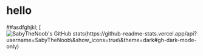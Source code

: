 # hello

##asdfghjkl;
[![SabyTheNoob's GitHub stats(https://github-readme-stats.vercel.app/api?username=SabyTheNoob\&show_icons=true\&theme=dark#gh-dark-mode-only)](https://github.com/anuraghazra/github-readme-stats#gh-dark-mode-only)

